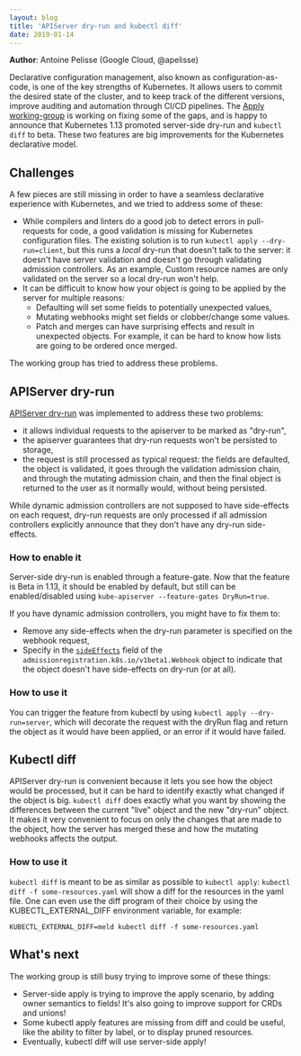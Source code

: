 ```yaml
---
layout: blog
title: 'APIServer dry-run and kubectl diff'
date: 2019-01-14
---
```


**Author**: Antoine Pelisse (Google Cloud, @apelisse)

Declarative configuration management, also known as configuration-as-code, is
one of the key strengths of Kubernetes. It allows users to commit the desired state of
the cluster, and to keep track of the different versions, improve auditing and
automation through CI/CD pipelines. The [Apply working-group](https://groups.google.com/forum/#!forum/kubernetes-wg-apply) 
is working on fixing some of the gaps, and is happy to announce that Kubernetes
1.13 promoted server-side dry-run and `kubectl diff` to beta. These
two features are big improvements for the Kubernetes declarative model.

## Challenges

A few pieces are still missing in order to have a seamless declarative
experience with Kubernetes, and we tried to address some of these:

- While compilers and linters do a good job to detect errors in pull-requests
  for code, a good validation is missing for Kubernetes configuration files.
  The existing solution is to run `kubectl apply --dry-run=client`, but this runs a
  *local* dry-run that doesn't talk to the server: it doesn't have server
  validation and doesn't go through validating admission controllers. As an
  example, Custom resource names are only validated on the server so a local
  dry-run won't help.
- It can be difficult to know how your object is going to be applied by the
  server for multiple reasons:
  - Defaulting will set some fields to potentially unexpected values,
  - Mutating webhooks might set fields or clobber/change some values.
  - Patch and merges can have surprising effects and result in unexpected
    objects. For example, it can be hard to know how lists are going to be
    ordered once merged.

The working group has tried to address these problems.

## APIServer dry-run

[APIServer dry-run](/docs/reference/using-api/api-concepts/#dry-run) was implemented to address these two problems:

- it allows individual requests to the apiserver to be marked as "dry-run",
- the apiserver guarantees that dry-run requests won't be persisted to storage,
- the request is still processed as typical request: the fields are
  defaulted, the object is validated, it goes through the validation admission
  chain, and through the mutating admission chain, and then the final object is
  returned to the user as it normally would, without being persisted.

While dynamic admission controllers are not supposed to have side-effects on
each request, dry-run requests are only processed if all admission controllers
explicitly announce that they don't have any dry-run side-effects.

### How to enable it

Server-side dry-run is enabled through a feature-gate. Now that the feature is
Beta in 1.13, it should be enabled by default, but still can be enabled/disabled
using `kube-apiserver --feature-gates DryRun=true`.

If you have dynamic admission controllers, you might have to fix them to:

- Remove any side-effects when the dry-run parameter is specified on the webhook request,
- Specify in the [`sideEffects`](/docs/reference/generated/kubernetes-api/v1.13/#webhook-v1beta1-admissionregistration) 
field of the `admissionregistration.k8s.io/v1beta1.Webhook` object to indicate that the object doesn't
have side-effects on dry-run (or at all).

### How to use it

You can trigger the feature from kubectl by using `kubectl apply
--dry-run=server`, which will decorate the request with the dryRun flag
and return the object as it would have been applied, or an error if it would
have failed.

## Kubectl diff

APIServer dry-run is convenient because it lets you see how the object would be
processed, but it can be hard to identify exactly what changed if the object is
big. `kubectl diff` does exactly what you want by showing the differences between
the current "live" object and the new "dry-run" object. It makes it very
convenient to focus on only the changes that are made to the object, how the
server has merged these and how the mutating webhooks affects the output.

### How to use it

`kubectl diff` is meant to be as similar as possible to `kubectl apply`:
`kubectl diff -f some-resources.yaml` will show a diff for the resources in the yaml file. One can even use the diff program of their choice by using the KUBECTL_EXTERNAL_DIFF environment variable, for example:
```
KUBECTL_EXTERNAL_DIFF=meld kubectl diff -f some-resources.yaml
```

## What's next

The working group is still busy trying to improve some of these things:

- Server-side apply is trying to improve the apply scenario, by adding owner
semantics to fields! It's also going to improve support for CRDs and unions!
- Some kubectl apply features are missing from diff and could be useful, like the ability
to filter by label, or to display pruned resources.
- Eventually, kubectl diff will use server-side apply!
